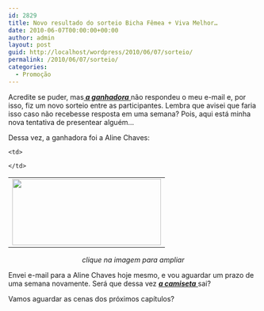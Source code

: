 ```yaml
---
id: 2829
title: Novo resultado do sorteio Bicha Fêmea + Viva Melhor…
date: 2010-06-07T00:00:00+00:00
author: admin
layout: post
guid: http://localhost/wordpress/2010/06/07/sorteio/
permalink: /2010/06/07/sorteio/
categories:
  - Promoção
---
```

Acredite se puder, mas<a href="http://www.trololodemulher.com.br/2010/05/31/resultado-sortei/" target="_self"><strong><em> a ganhadora</em></strong> </a>não respondeu o meu e-mail e, por isso, fiz um novo sorteio entre as participantes. Lembra que avisei que faria isso caso não recebesse resposta em uma semana? Pois, aqui está minha nova tentativa de presentear alguém…

<!--more-->

Dessa vez, a ganhadora foi a Aline Chaves:

<table align="center">
  <tr>
    <td>
      <a href="http://www.trololodemulher.com.br/blog/wp-content/uploads/2010/06/Resultado-final-sorteio-Bicha-Femea-Viva-Melhor.jpg"><img class="alignnone size-medium wp-image-4716" title="Resultado final sorteio Bicha Fêmea & Viva Melhor" src="http://www.trololodemulher.com.br/blog/wp-content/uploads/2010/06/Resultado-final-sorteio-Bicha-Femea-Viva-Melhor-300x134.jpg" alt="" width="300" height="134" /></a>
    </td>
    
    <td>
       
    </td>
  </tr>
</table>

<p style="text-align: center;">
  <em>clique na imagem para ampliar</em>
</p>

Envei e-mail para a Aline Chaves hoje mesmo, e vou aguardar um prazo de uma semana novamente. Será que dessa vez <a href="http://www.trololodemulher.com.br/2010/05/17/sorteio-viva-melhor/" target="_self"><strong><em>a camiseta</em></strong> </a>sai?

Vamos aguardar as cenas dos próximos capítulos?